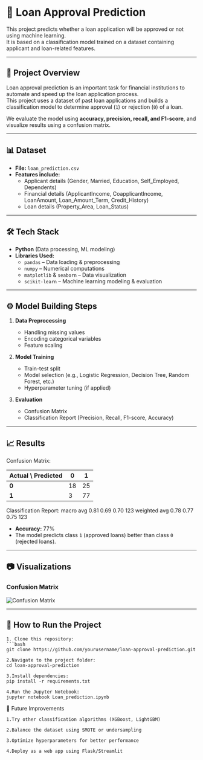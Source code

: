# 🏦 Loan Approval Prediction

This project predicts whether a loan application will be approved or not using machine learning.  
It is based on a classification model trained on a dataset containing applicant and loan-related features.

---

## 📌 Project Overview

Loan approval prediction is an important task for financial institutions to automate and speed up the loan application process.  
This project uses a dataset of past loan applications and builds a classification model to determine approval (`1`) or rejection (`0`) of a loan.

We evaluate the model using **accuracy, precision, recall, and F1-score**, and visualize results using a confusion matrix.

---

## 📊 Dataset

- **File:** `loan_prediction.csv`
- **Features include:**
  - Applicant details (Gender, Married, Education, Self_Employed, Dependents)
  - Financial details (ApplicantIncome, CoapplicantIncome, LoanAmount, Loan_Amount_Term, Credit_History)
  - Loan details (Property_Area, Loan_Status)

---

## 🛠 Tech Stack

- **Python** (Data processing, ML modeling)
- **Libraries Used:**
  - `pandas` – Data loading & preprocessing
  - `numpy` – Numerical computations
  - `matplotlib` & `seaborn` – Data visualization
  - `scikit-learn` – Machine learning modeling & evaluation

---

## ⚙️ Model Building Steps

1. **Data Preprocessing**
   - Handling missing values
   - Encoding categorical variables
   - Feature scaling

2. **Model Training**
   - Train-test split
   - Model selection (e.g., Logistic Regression, Decision Tree, Random Forest, etc.)
   - Hyperparameter tuning (if applied)

3. **Evaluation**
   - Confusion Matrix
   - Classification Report (Precision, Recall, F1-score, Accuracy)

---

## 📈 Results

Confusion Matrix:

| Actual \ Predicted | 0   | 1   |
|--------------------|-----|-----|
| **0**              | 18  | 25  |
| **1**              | 3   | 77  |

Classification Report:
macro avg 0.81 0.69 0.70 123
weighted avg 0.78 0.77 0.75 123

- **Accuracy:** 77%
- The model predicts class `1` (approved loans) better than class `0` (rejected loans).

---

## 📷 Visualizations

### Confusion Matrix
![Confusion Matrix](Loan%20prediction%20output.png)

---

## 🚀 How to Run the Project

    1. Clone this repository:
    ```bash
    git clone https://github.com/yourusername/loan-approval-prediction.git
  
    2.Navigate to the project folder:
    cd loan-approval-prediction

    3.Install dependencies:
    pip install -r requirements.txt

    4.Run the Jupyter Notebook:
    jupyter notebook Loan_prediction.ipynb

📌 Future Improvements

    1.Try other classification algorithms (XGBoost, LightGBM)

    2.Balance the dataset using SMOTE or undersampling

    3.Optimize hyperparameters for better performance

    4.Deploy as a web app using Flask/Streamlit
